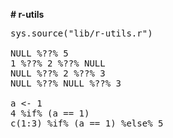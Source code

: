 <b># r-utils</b>

<pre>
sys.source("lib/r-utils.r")

NULL %??% 5
1 %??% 2 %??% NULL
NULL %??% 2 %??% 3
NULL %??% NULL %??% 3

a <- 1
4 %if% (a == 1)
c(1:3) %if% (a == 1) %else% 5
</pre>
